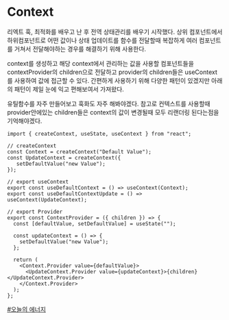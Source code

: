 # Context

리엑트 훅, 최적화를 배우고 난 후 전역 상태관리를 배우기 시작했다.
상위 컴포넌트에서 하위컴포넌트로 어떤 값이나 상태 업데이트를 함수를 전달할때
복잡하게 여러 컴포넌트를 거쳐서 전달해야하는 경우를 해결하기 위해 사용한다.

context를 생성하고 해당 context에서 관리하는 값을 사용할 컴포넌트들을
contextProvider의 children으로 전달하고 provider의 children들은 useContext 를 사용하여 값에 접근할 수 있다.
간편하게 사용하기 위해 다양한 패턴이 있겠지만 아래의 패턴이 제일 눈에 익고 편해보여서 가져왔다.

유틸함수를 자주 만들어보고 훅화도 자주 해봐야겠다.
참고로 컨텍스트를 사용할때 provider안에있는 children들은 context의 값이 변경될때 모두 리랜더링 된다는점을 기억해야겠다.

```
import { createContext, useState, useContext } from "react";

// createContext
const Context = createContext("Default Value");
const UpdateContext = createContext({
   setDefaultValue("new Value");
});

// export useContext
export const useDefaultContext = () => useContext(Context);
export const useDefaultContextUpdate = () => useContext(UpdateContext);

// export Provider
export const ContextProvider = ({ children }) => {
  const [defaultValue, setDefaultValue] = useState("");

  const updateContext = () => {
    setDefaultValue("new Value");
  };

  return (
    <Context.Provider value={defaultValue}>
      <UpdateContext.Provider value={updateContext}>{children}</UpdateContext.Provider>
    </Context.Provider>
  );
};

```

[#오늘의 에너지](https://www.youtube.com/watch?v=5DeOSLNbhfg)
